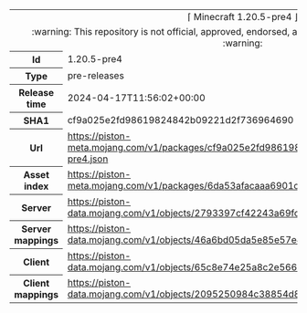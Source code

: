 <html><table>
<tr><td colspan="2" align="center"><img width="0" height="0"><br/>⌈ Minecraft 1.20.5-pre4 ⌋<br/><img width="0" height="0"></td></tr>
<tr><td colspan="2" align="center"><img width="0" height="0"><br/>
:warning: This repository is not official, approved, endorsed, associated or connected with Mojang :warning:
<br/><img width="0" height="0"></td></tr>
<tr><th>Id</th><td>1.20.5-pre4</td></tr>
<tr><th>Type</th><td>pre-releases</td></tr>
<tr><th>Release time</th><td>2024-04-17T11:56:02+00:00</td></tr>
<tr><th>SHA1</th><td>cf9a025e2fd98619824842b09221d2f736964690</td></tr>
<tr><th>Url</th><td><a href="https://piston-meta.mojang.com/v1/packages/cf9a025e2fd98619824842b09221d2f736964690/1.20.5-pre4.json">https://piston-meta.mojang.com/v1/packages/cf9a025e2fd98619824842b09221d2f736964690/1.20.5-pre4.json</a></td></tr>
<tr><th>Asset index</th><td><a href="https://piston-meta.mojang.com/v1/packages/6da53afacaaa6901c231366c02ed4820846a0f9c/16.json">https://piston-meta.mojang.com/v1/packages/6da53afacaaa6901c231366c02ed4820846a0f9c/16.json</a></td></tr>
<tr><th>Server</th><td><a href="https://piston-data.mojang.com/v1/objects/2793397cf42243a69fca37ff0887e8560a36c583/server.jar">https://piston-data.mojang.com/v1/objects/2793397cf42243a69fca37ff0887e8560a36c583/server.jar</a></td></tr>
<tr><th>Server mappings</th><td><a href="https://piston-data.mojang.com/v1/objects/46a6bd05da5e85e57e4a3fa089ae6bffafd28219/server.txt">https://piston-data.mojang.com/v1/objects/46a6bd05da5e85e57e4a3fa089ae6bffafd28219/server.txt</a></td></tr>
<tr><th>Client</th><td><a href="https://piston-data.mojang.com/v1/objects/65c8e74e25a8c2e566188baa9090c0febd07b054/client.jar">https://piston-data.mojang.com/v1/objects/65c8e74e25a8c2e566188baa9090c0febd07b054/client.jar</a></td></tr>
<tr><th>Client mappings</th><td><a href="https://piston-data.mojang.com/v1/objects/2095250984c38854d8739e2a73480b6b61586de4/client.txt">https://piston-data.mojang.com/v1/objects/2095250984c38854d8739e2a73480b6b61586de4/client.txt</a></td></tr>
</table></html>